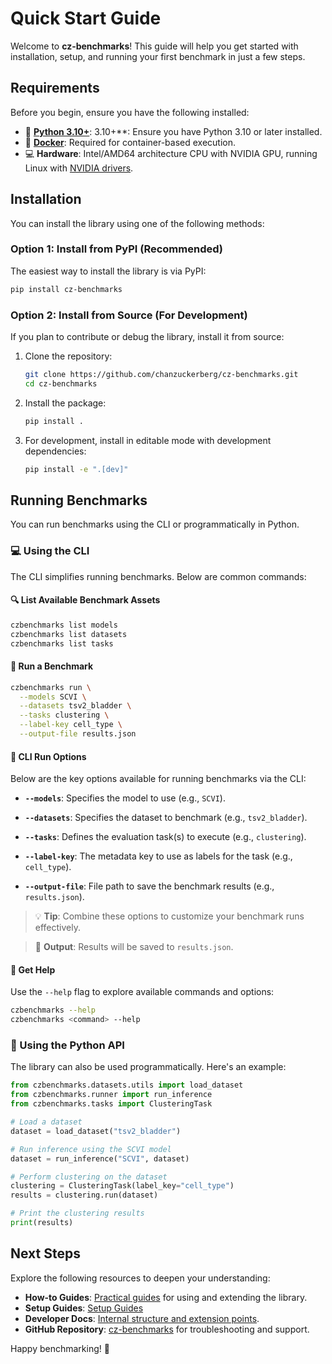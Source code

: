 # Quick Start Guide

Welcome to **cz-benchmarks**! This guide will help you get started with installation, setup, and running your first benchmark in just a few steps.

## Requirements

Before you begin, ensure you have the following installed:

- 🐍 **[Python 3.10+](https://www.python.org/downloads/)**:  3.10+**: Ensure you have Python 3.10 or later installed.
- 🐳 **[Docker](https://docs.docker.com/get-started/get-docker/)**: Required for container-based execution.
- 💻 **Hardware**: Intel/AMD64 architecture CPU with NVIDIA GPU, running Linux with [NVIDIA drivers](https://docs.nvidia.com/datacenter/tesla/driver-installation-guide/index.html).


## Installation

You can install the library using one of the following methods:

### Option 1: Install from PyPI (Recommended)

The easiest way to install the library is via PyPI:

```bash
pip install cz-benchmarks
```

### Option 2: Install from Source (For Development)

If you plan to contribute or debug the library, install it from source:

1. Clone the repository:

    ```bash
    git clone https://github.com/chanzuckerberg/cz-benchmarks.git
    cd cz-benchmarks
    ```

2. Install the package:

    ```bash
    pip install .
    ```

3. For development, install in editable mode with development dependencies:

    ```bash
    pip install -e ".[dev]"
    ```

## Running Benchmarks

You can run benchmarks using the CLI or programmatically in Python.

### 💻 Using the CLI

The CLI simplifies running benchmarks. Below are common commands:

#### 🔍 List Available Benchmark Assets

```bash
czbenchmarks list models
czbenchmarks list datasets
czbenchmarks list tasks
```

#### 🏃 Run a Benchmark

```bash
czbenchmarks run \
  --models SCVI \
  --datasets tsv2_bladder \
  --tasks clustering \
  --label-key cell_type \
  --output-file results.json
```

#### 🔧 CLI Run Options

Below are the key options available for running benchmarks via the CLI:

- **`--models`**: Specifies the model to use (e.g., `SCVI`).

- **`--datasets`**: Specifies the dataset to benchmark (e.g., `tsv2_bladder`).

- **`--tasks`**: Defines the evaluation task(s) to execute (e.g., `clustering`).

- **`--label-key`**: The metadata key to use as labels for the task (e.g., `cell_type`).

- **`--output-file`**: File path to save the benchmark results (e.g., `results.json`).

> 💡 **Tip**: Combine these options to customize your benchmark runs effectively.

> 📁 **Output**: Results will be saved to `results.json`.

#### 📖 Get Help

Use the `--help` flag to explore available commands and options:

```bash
czbenchmarks --help
czbenchmarks <command> --help
```

### 🐍 Using the Python API

The library can also be used programmatically. Here's an example:

```python
from czbenchmarks.datasets.utils import load_dataset
from czbenchmarks.runner import run_inference
from czbenchmarks.tasks import ClusteringTask

# Load a dataset
dataset = load_dataset("tsv2_bladder")

# Run inference using the SCVI model
dataset = run_inference("SCVI", dataset)

# Perform clustering on the dataset
clustering = ClusteringTask(label_key="cell_type")
results = clustering.run(dataset)

# Print the clustering results
print(results)
```

## Next Steps

Explore the following resources to deepen your understanding:
- **How-to Guides**: [Practical guides](./how_to_guides/index.rst) for using and extending the library.
- **Setup Guides**: [Setup Guides](./how_to_guides/setup_guides.md)
- **Developer Docs**: [Internal structure and extension points](./developer_guides/index.rst).
- **GitHub Repository**: [cz-benchmarks](https://github.com/chanzuckerberg/cz-benchmarks) for troubleshooting and support.

Happy benchmarking! 🚀
